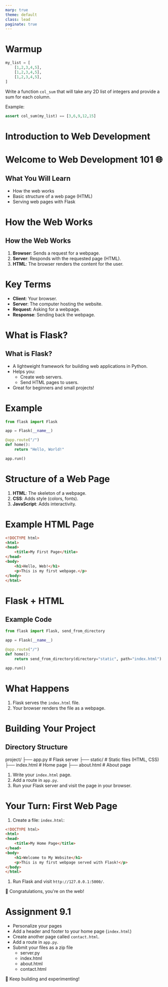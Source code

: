 ```yaml
---
marp: true
theme: default
class: lead
paginate: true
---
```


<!-- headingDivider: 1 -->
<!-- backgroundColor: black -->
<!-- class: invert -->

# Warmup

```python
my_list = [
    [1,2,3,4,5],
    [1,2,3,4,5],
    [1,2,3,4,5],
]
```

Write a function `col_sum` that will take any 2D list of integers and provide a sum for each column.

Example:

```python
assert col_sum(my_list) == [3,6,9,12,15]
```

# **Introduction to Web Development**

# Welcome to Web Development 101 🌐

## What You Will Learn

- How the web works
- Basic structure of a web page (HTML)
- Serving web pages with Flask

# **How the Web Works**

## How the Web Works

1. **Browser**: Sends a request for a webpage.
2. **Server**: Responds with the requested page (HTML).
3. **HTML**: The browser renders the content for the user.

# Key Terms

- **Client**: Your browser.
- **Server**: The computer hosting the website.
- **Request**: Asking for a webpage.
- **Response**: Sending back the webpage.

# **What is Flask?**

## What is Flask?

- A lightweight framework for building web applications in Python.
- Helps you:
  - Create web servers.
  - Send HTML pages to users.
- Great for beginners and small projects!

# Example

```python
from flask import Flask

app = Flask(__name__)

@app.route("/")
def home():
    return "Hello, World!"

app.run()
```

# **Structure of a Web Page**

1. **HTML**: The skeleton of a webpage.
2. **CSS**: Adds style (colors, fonts).
3. **JavaScript**: Adds interactivity.

# Example HTML Page

```html
<!DOCTYPE html>
<html>
<head>
    <title>My First Page</title>
</head>
<body>
    <h1>Hello, Web!</h1>
    <p>This is my first webpage.</p>
</body>
</html>
```

# **Flask + HTML**

## Example Code

```python
from flask import Flask, send_from_directory

app = Flask(__name__)

@app.route("/")
def home():
    return send_from_directory(directory="static", path="index.html")

app.run()
```

# What Happens

1. Flask serves the `index.html` file.
2. Your browser renders the file as a webpage.

# **Building Your Project**

## Directory Structure

project/
├── app.py          # Flask server
├── static/         # Static files (HTML, CSS)
    ├── index.html  # Home page
    ├── about.html  # About page

1. Write your `index.html` page.
2. Add a route in `app.py`.
3. Run your Flask server and visit the page in your browser.

# **Your Turn: First Web Page**

1. Create a file: `index.html`:

```html
<!DOCTYPE html>
<html>
<head>
    <title>My Home Page</title>
</head>
<body>
    <h1>Welcome to My Website</h1>
    <p>This is my first webpage served with Flask!</p>
</body>
</html>
```

1. Run Flask and visit `http://127.0.0.1:5000/`.

🎉 Congratulations, you're on the web!

# Assignment 9.1

- Personalize your pages
- Add a header and footer to your home page (`index.html`)
- Create another page called `contact.html`.
- Add a route in `app.py`.
- Submit your files as a zip file
  - server.py
  - index.html
  - about.html
  - contact.html

🚀 Keep building and experimenting!
